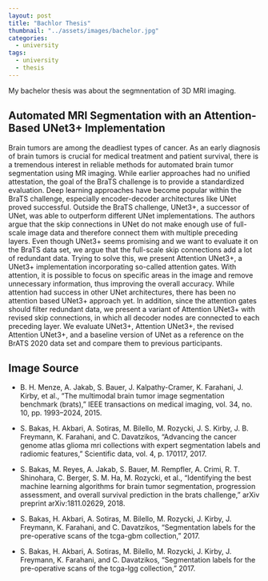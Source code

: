 ```yaml
---
layout: post
title: "Bachlor Thesis"
thumbnail: "../assets/images/bachelor.jpg"
categories:
  - university
tags:
  - university
  - thesis
---
```


My bachelor thesis was about the segmnentation of 3D MRI imaging.

## Automated MRI Segmentation with an Attention-Based UNet3+ Implementation

Brain tumors are among the deadliest types of cancer. As an early diagnosis of brain tumors is crucial for medical treatment and patient survival, there is a tremendous interest in reliable methods for automated brain tumor segmentation using MR imaging. While earlier approaches had no unified attestation, the goal of the BraTS challenge is to provide a standardized evaluation. Deep learning approaches have become popular within the BraTS challenge, especially encoder-decoder architectures like UNet proved successful. Outside the BraTS challenge, UNet3+, a successor of UNet, was able to outperform different UNet implementations. The authors argue that the skip connections in UNet do not make enough use of full-scale image data and therefore connect them with multiple preceding layers. Even though UNet3+ seems promising and we want to evaluate it on the BraTS data set, we argue that the full-scale skip connections add a lot of redundant data. Trying to solve this, we present Attention UNet3+, a UNet3+ implementation incorporating so-called attention gates. With attention, it is possible to focus on specific areas in the image and remove unnecessary information, thus improving the overall accuracy. While attention had success in other UNet architectures, there has been no attention based UNet3+ approach yet. In addition, since the attention gates should filter redundant data, we present a variant of Attention UNet3+ with revised skip connections, in which all decoder nodes are connected to each preceding layer. We evaluate UNet3+, Attention UNet3+, the revised Attention UNet3+, and a baseline version of UNet as a reference on the BrATS 2020 data set and compare them to previous participants.

## Image Source

- B. H. Menze, A. Jakab, S. Bauer, J. Kalpathy-Cramer, K. Farahani, J. Kirby, et al., “The multimodal brain tumor image segmentation benchmark (brats),” IEEE transactions on medical imaging, vol. 34, no. 10, pp. 1993–2024, 2015.

- S. Bakas, H. Akbari, A. Sotiras, M. Bilello, M. Rozycki, J. S. Kirby, J. B. Freymann, K. Farahani, and C. Davatzikos, “Advancing the cancer genome atlas glioma mri collections with expert segmentation labels and radiomic features,” Scientific data, vol. 4, p. 170117, 2017.

- S. Bakas, M. Reyes, A. Jakab, S. Bauer, M. Rempfler, A. Crimi, R. T. Shinohara, C. Berger, S. M. Ha, M. Rozycki, et al., “Identifying the best machine learning algorithms for brain tumor segmentation, progression assessment, and overall survival prediction in the brats challenge,” arXiv preprint arXiv:1811.02629, 2018.

- S. Bakas, H. Akbari, A. Sotiras, M. Bilello, M. Rozycki, J. Kirby, J. Freymann, K. Farahani, and C. Davatzikos, “Segmentation labels for the pre-operative scans of the tcga-gbm collection,” 2017.

- S. Bakas, H. Akbari, A. Sotiras, M. Bilello, M. Rozycki, J. Kirby, J. Freymann, K. Farahani, and C. Davatzikos, “Segmentation labels for the pre-operative scans of the tcga-lgg collection,” 2017.
